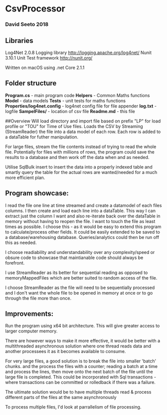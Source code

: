 # CsvProcessor
### David Seeto 2018

## Libraries
Log4Net 2.0.8 Logging library http://logging.apache.org/log4net/
Nunit 3.10.1 Unit Test framework http://nunit.org/

Written on macOS using .net Core 2.1.1

## Folder structure
**Program.cs** - main program code
**Helpers** - Common Maths functions
**Model** - data models
**Tests** - unit tests for maths functions
**Properties/log4net.config** - log4net config file for file appender
**log.txt** - logfile
**SampelFiles/** - location of csv file
**Readme.md** - this file

##Overview
Will load directory and import file based on prefix "LP" for load profile or  "TOU" for Time of Use files.
Loads the CSV by Streaming (StreamReader) the file into a data model of each row.
Each row is added to a dataTable for futher manipulation.

For large files, stream the file contents instead of trying to read the whole file.
Potentially for files with millions of rows, the program could save the results to a database and then work off the data when and as needed.

Utilise SqlBulk insert to insert the data into a properly indexed table and 
smartly query the table for the actual rows are wanted/needed for a much more efficient plan.


## Program showcase:
I read the file one line at time streamed and create a datamodel of each files columns.
I then create and load each line into a dataTable. This way I can extract just the column I want and also re-iterate back over the dataTable in memory without having to reopen the file. I want to touch the file as least times as possible.
I choose this - as it would be easy to extend this program to calculate/process other fields. It could be easily extended to be saved to a database/warehousing database. Queries/analytics could then be run off this as needed.

I choose readiability and understandability over any complexity/speed or obsure code to showcase that maintianable code should always be forefront.

I use StreamReader as its better for sequential reading as opposed to memoryMappedFiles which are better suited to random access of the file.

I choose StreamReader as the file will need to be sequentially processed and I don't want the whole file to be opened in memory at once or to go through the file more than once.

## Improvements:
Run the program using x64 bit architecture. This will give greater access to larger computer memory.

There are however ways to make it more effective, it would be better with a multithreaded asynchronous solution where 
one thread reads data and another processees it as it becomes available to consume. 

For very large files, a good solution is to break the file into smaller 'batch' chunks. and the process the files with a counter;
reading a batch at a time and process the lines, then move onto the next batch of the file until the large file is completed.
This could be incorporated with Sql transactions - where transactions can be committed or rolledback if there was a failure.

The ultimate solution would be to have multiple threads read & process different parts of the files at the same asynchronously

To process multiple files, I'd look at parrallelism of file processing.







